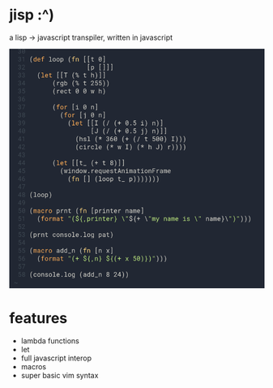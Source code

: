 # jisp :^)
a lisp -> javascript transpiler, written in javascript

<p align="center">
  <img alt="an example" src="jisp.png"/>
</p>

# features
- lambda functions
- let
- full javascript interop
- macros
- super basic vim syntax
